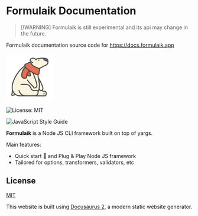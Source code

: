 # Formulaik Documentation

> \[!WARNING\]
> Formulaik is still experimental and its api may change in the future.

Formulaik documentation source code for <https://docs.formulaik.app>

![logo](/static/img/polar-bear-4.png)

![License: MIT](https://img.shields.io/badge/License-MIT-yellow.svg)

![JavaScript Style Guide](https://img.shields.io/badge/code_style-standard-brightgreen.svg)

**Formulaik** is a Node JS CLI framework built on top of yargs.

Main features:

- Quick start 🚀 and Plug & Play Node JS framework
- Tailored for options, transformers, validators, etc

## License

[MIT](LICENSE)

This website is built using [Docusaurus 2](https://docusaurus.io/), a modern static website generator.